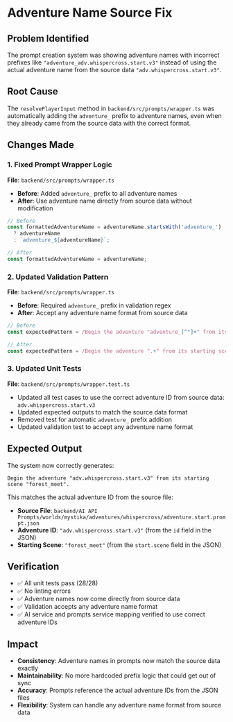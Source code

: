 # Adventure Name Source Fix

## Problem Identified

The prompt creation system was showing adventure names with incorrect prefixes like `"adventure_adv.whispercross.start.v3"` instead of using the actual adventure name from the source data `"adv.whispercross.start.v3"`.

## Root Cause

The `resolvePlayerInput` method in `backend/src/prompts/wrapper.ts` was automatically adding the `adventure_` prefix to adventure names, even when they already came from the source data with the correct format.

## Changes Made

### 1. Fixed Prompt Wrapper Logic
**File**: `backend/src/prompts/wrapper.ts`

- **Before**: Added `adventure_` prefix to all adventure names
- **After**: Use adventure name directly from source data without modification

```typescript
// Before
const formattedAdventureName = adventureName.startsWith('adventure_') 
  ? adventureName 
  : `adventure_${adventureName}`;

// After  
const formattedAdventureName = adventureName;
```

### 2. Updated Validation Pattern
**File**: `backend/src/prompts/wrapper.ts`

- **Before**: Required `adventure_` prefix in validation regex
- **After**: Accept any adventure name format from source data

```typescript
// Before
const expectedPattern = /Begin the adventure "adventure_[^"]+" from its starting scene "\w+"/;

// After
const expectedPattern = /Begin the adventure ".+" from its starting scene "\w+"/;
```

### 3. Updated Unit Tests
**File**: `backend/src/prompts/wrapper.test.ts`

- Updated all test cases to use the correct adventure ID from source data: `adv.whispercross.start.v3`
- Updated expected outputs to match the source data format
- Removed test for automatic `adventure_` prefix addition
- Updated validation test to accept any adventure name format

## Expected Output

The system now correctly generates:
```
Begin the adventure "adv.whispercross.start.v3" from its starting scene "forest_meet".
```

This matches the actual adventure ID from the source file:
- **Source File**: `backend/AI API Prompts/worlds/mystika/adventures/whispercross/adventure.start.prompt.json`
- **Adventure ID**: `"adv.whispercross.start.v3"` (from the `id` field in the JSON)
- **Starting Scene**: `"forest_meet"` (from the `start.scene` field in the JSON)

## Verification

- ✅ All unit tests pass (28/28)
- ✅ No linting errors
- ✅ Adventure names now come directly from source data
- ✅ Validation accepts any adventure name format
- ✅ AI service and prompts service mapping verified to use correct adventure IDs

## Impact

- **Consistency**: Adventure names in prompts now match the source data exactly
- **Maintainability**: No more hardcoded prefix logic that could get out of sync
- **Accuracy**: Prompts reference the actual adventure IDs from the JSON files
- **Flexibility**: System can handle any adventure name format from source data














